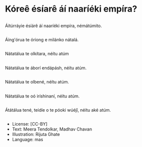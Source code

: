 # Kóreê ésíarê áí naaríéki empíra?

##
Áítúrráyie ésíárê áí
naaríéki empíra,
némátúmito.

##
Áíng'órua te óriong e
milánko nátalá.

##
Nátatálua te olkítara,
néítu atúm

##
Nátatálua te áborí
endápásh, néítu atúm.

##
Nátatálua te olbené,
néítu atúm.

##
Nátatálua te oó
iríshinaní, néítu atúm.

##
Átátálua tené, teidíe o
te póoki wúéjî, néítu
aké atúm.

##

##
* License: [CC-BY]
* Text: Meera Tendolkar, Madhav Chavan
* Illustration: Rijuta Ghate
* Language: mas
